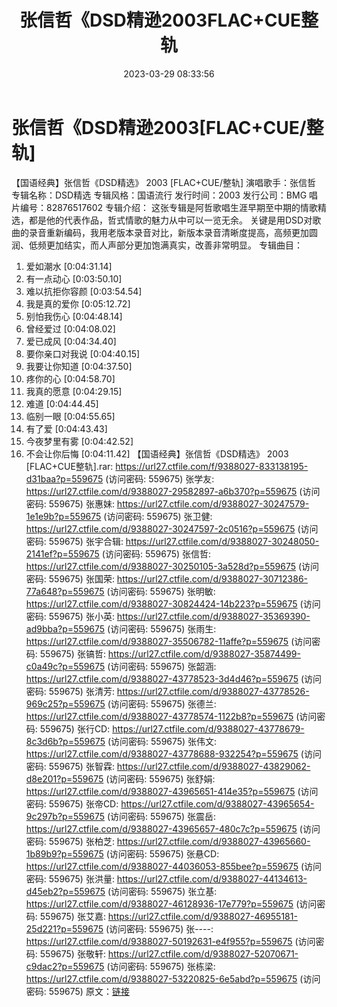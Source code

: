 ﻿---
title: 张信哲《DSD精逊2003FLAC+CUE整轨
date: 2023-03-29 08:33:56
categories: WAV车载音乐、镜像
tags: 华语中文
---
# 张信哲《DSD精逊2003[FLAC+CUE/整轨]

【国语经典】张信哲《DSD精选》 2003 [FLAC+CUE/整轨]
演唱歌手：张信哲
专辑名称：DSD精选
专辑风格：国语流行
发行时间：2003
发行公司：BMG
唱片编号：82876517602
专辑介绍：
这张专辑是阿哲歌唱生涯早期至中期的情歌精选，都是他的代表作品，哲式情歌的魅力从中可以一览无余。
关键是用DSD对歌曲的录音重新编码，我用老版本录音对比，新版本录音清晰度提高，高频更加圆润、低频更加结实，而人声部分更加饱满真实，改善非常明显。
专辑曲目：
01. 爱如潮水 [0:04:31.14]
02. 有一点动心 [0:03:50.10]
03. 难以抗拒你容颜 [0:03:54.54]
04. 我是真的爱你 [0:05:12.72]
05. 别怕我伤心 [0:04:48.14]
06. 曾经爱过 [0:04:08.02]
07. 爱已成风 [0:04:34.40]
08. 要你亲口对我说 [0:04:40.15]
09. 我要让你知道 [0:04:37.50]
10. 疼你的心 [0:04:58.70]
11. 我真的愿意 [0:04:29.15]
12. 难道 [0:04:44.45]
13. 临别一眼 [0:04:55.65]
14. 有了爱 [0:04:43.43]
15. 今夜梦里有雾 [0:04:42.52]
16. 不会让你后悔 [0:04:11.42]
【国语经典】张信哲《DSD精选》 2003 [FLAC+CUE整轨].rar: https://url27.ctfile.com/f/9388027-833138195-d31baa?p=559675
(访问密码: 559675)
张学友: https://url27.ctfile.com/d/9388027-29582897-a6b370?p=559675
(访问密码: 559675)
张惠妹: https://url27.ctfile.com/d/9388027-30247579-1e1e9b?p=559675
(访问密码: 559675)
张卫健: https://url27.ctfile.com/d/9388027-30247597-2c0516?p=559675
(访问密码: 559675)
张宇合辑: https://url27.ctfile.com/d/9388027-30248050-2141ef?p=559675
(访问密码: 559675)
张信哲: https://url27.ctfile.com/d/9388027-30250105-3a528d?p=559675
(访问密码: 559675)
张国荣: https://url27.ctfile.com/d/9388027-30712386-77a648?p=559675
(访问密码: 559675)
张明敏: https://url27.ctfile.com/d/9388027-30824424-14b223?p=559675
(访问密码: 559675)
张小英: https://url27.ctfile.com/d/9388027-35369390-ad9bba?p=559675
(访问密码: 559675)
张雨生: https://url27.ctfile.com/d/9388027-35506782-11affe?p=559675
(访问密码: 559675)
张镐哲: https://url27.ctfile.com/d/9388027-35874499-c0a49c?p=559675
(访问密码: 559675)
张韶涵: https://url27.ctfile.com/d/9388027-43778523-3d4d46?p=559675
(访问密码: 559675)
张清芳: https://url27.ctfile.com/d/9388027-43778526-969c25?p=559675
(访问密码: 559675)
张德兰: https://url27.ctfile.com/d/9388027-43778574-1122b8?p=559675
(访问密码: 559675)
张行CD: https://url27.ctfile.com/d/9388027-43778679-8c3d6b?p=559675
(访问密码: 559675)
张伟文: https://url27.ctfile.com/d/9388027-43778688-932254?p=559675
(访问密码: 559675)
张智霖: https://url27.ctfile.com/d/9388027-43829062-d8e201?p=559675
(访问密码: 559675)
张舒娟: https://url27.ctfile.com/d/9388027-43965651-414e35?p=559675
(访问密码: 559675)
张帝CD: https://url27.ctfile.com/d/9388027-43965654-9c297b?p=559675
(访问密码: 559675)
张震岳: https://url27.ctfile.com/d/9388027-43965657-480c7c?p=559675
(访问密码: 559675)
张柏芝: https://url27.ctfile.com/d/9388027-43965660-1b89b9?p=559675
(访问密码: 559675)
张悬CD: https://url27.ctfile.com/d/9388027-44036053-855bee?p=559675
(访问密码: 559675)
张洪量: https://url27.ctfile.com/d/9388027-44134613-d45eb2?p=559675
(访问密码: 559675)
张立基: https://url27.ctfile.com/d/9388027-46128936-17e779?p=559675
(访问密码: 559675)
张艾嘉: https://url27.ctfile.com/d/9388027-46955181-25d221?p=559675
(访问密码: 559675)
张----: https://url27.ctfile.com/d/9388027-50192631-e4f955?p=559675
(访问密码: 559675)
张敬轩: https://url27.ctfile.com/d/9388027-52070671-c9dac2?p=559675
(访问密码: 559675)
张栋梁: https://url27.ctfile.com/d/9388027-53220825-6e5abd?p=559675
(访问密码: 559675)
原文：[链接](https://blog.sina.com.cn/s/blog_1647c7e7601031171.html)
